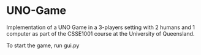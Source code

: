 # UNO-Game

Implementation of a UNO Game in a 3-players setting with 2 humans and 1 computer as part of the CSSE1001 course at the University of Queensland.

To start the game, run gui.py
